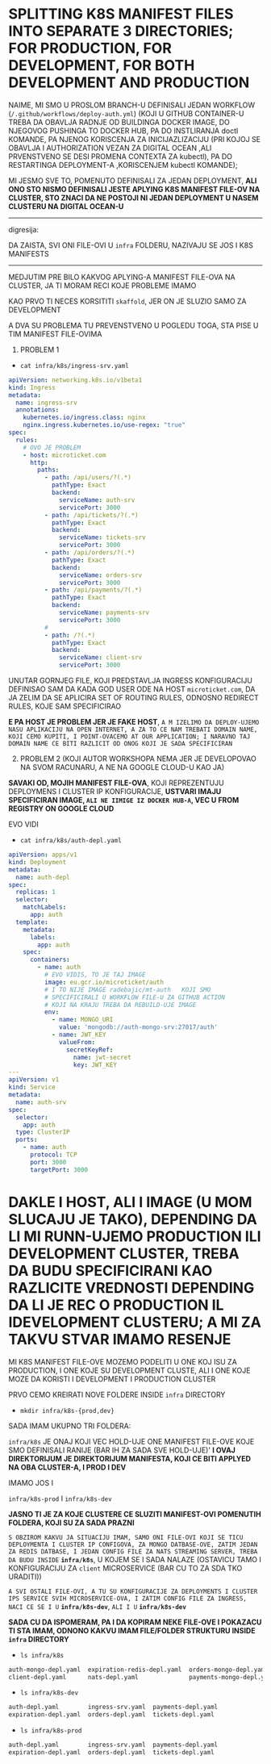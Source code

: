 # SPLITTING K8S MANIFEST FILES INTO SEPARATE 3 DIRECTORIES; FOR PRODUCTION, FOR DEVELOPMENT, FOR BOTH DEVELOPMENT AND PRODUCTION

NAIME, MI SMO U PROSLOM BRANCH-U DEFINISALI JEDAN WORKFLOW (`/.github/workflows/deploy-auth.yml`) (KOJI U GITHUB CONTAINER-U TREBA DA OBAVLJA RADNJE OD BUILDINGA DOCKER IMAGE, DO NJEGOVOG PUSHINGA TO DOCKER HUB, PA DO INSTLIRANJA doctl KOMANDE, PA NJENOG KORISCENJA ZA INICIJAZLIZACIJU (PRI KOJOJ SE OBAVLJA I AUTHORIZATION VEZAN ZA DIGITAL OCEAN ,ALI PRVENSTVENO SE DESI PROMENA CONTEXTA ZA kubectl), PA DO RESTARTINGA DEPLOYMENT-A ,KORISCENJEM kubectl KOMANDE); 

MI JESMO SVE TO, POMENUTO DEFINISALI ZA JEDAN DEPLOYMENT,  **ALI ONO STO NISMO DEFINISALI JESTE APLYING K8S MANIFEST FILE-OV NA CLUSTER, STO ZNACI DA NE POSTOJI NI JEDAN DEPLOYMENT U NASEM CLUSTERU NA DIGITAL OCEAN-U**

***

digresija:

DA ZAISTA, SVI ONI FILE-OVI U `infra` FOLDERU, NAZIVAJU SE JOS I K8S MANIFESTS

***

MEDJUTIM PRE BILO KAKVOG APLYING-A MANIFEST FILE-OVA NA CLUSTER, JA TI MORAM RECI KOJE PROBLEME IMAMO

KAO PRVO TI NECES KORSITITI `skaffold`, JER ON JE SLUZIO SAMO ZA DEVELOPMENT

A DVA SU PROBLEMA TU PREVENSTVENO U POGLEDU TOGA, STA PISE U TIM MANIFEST FILE-OVIMA

1. PROBLEM 1

- `cat infra/k8s/ingress-srv.yaml`

```yaml
apiVersion: networking.k8s.io/v1beta1
kind: Ingress
metadata:
  name: ingress-srv
  annotations:
    kubernetes.io/ingress.class: nginx
    nginx.ingress.kubernetes.io/use-regex: "true"
spec:
  rules:
    # OVO JE PROBLEM
    - host: microticket.com
      http:
        paths:
          - path: /api/users/?(.*)
            pathType: Exact
            backend:
              serviceName: auth-srv
              servicePort: 3000
          - path: /api/tickets/?(.*)
            pathType: Exact
            backend:
              serviceName: tickets-srv
              servicePort: 3000
          - path: /api/orders/?(.*)
            pathType: Exact
            backend:
              serviceName: orders-srv
              servicePort: 3000
          - path: /api/payments/?(.*)
            pathType: Exact
            backend:
              serviceName: payments-srv
              servicePort: 3000
          #
          - path: /?(.*)
            pathType: Exact
            backend:
              serviceName: client-srv
              servicePort: 3000
```

UNUTAR GORNJEG FILE, KOJI PREDSTAVLJA INGRESS KONFIGURACIJU DEFINISAO SAM DA KADA GOD USER ODE NA HOST `microticket.com`, DA JA ZELIM DA SE APLICIRA SET OF ROUTING RULES, ODNOSNO REDIRECT RULES, KOJE SAM SPECIFICIRAO

**E PA HOST JE PROBLEM JER JE FAKE HOST**, `A M IZELIMO DA DEPLOY-UJEMO NASU APLIKACIJU NA OPEN INTERNET, A ZA TO CE NAM TREBATI DOMAIN NAME, KOJI CEMO KUPITI, I POINT-OVACEMO AT OUR APPLICATION; I NARAVNO TAJ DOMAIN NAME CE BITI RAZLICIT OD ONOG KOJI JE SADA SPECIFICIRAN`

2. PROBLEM 2 (KOJI AUTOR WORKSHOPA NEMA JER JE DEVELOPOVAO NA SVOM RACUNARU, A NE NA GOOGLE CLOUD-U KAO JA)

**SAVAKI OD, MOJIH MANIFEST FILE-OVA**, KOJI REPREZENTUJU DEPLOYMENS I CLUSTER IP KONFIGURACIJE, **USTVARI IMAJU SPECIFICIRAN IMAGE, `ALI NE IIMIGE IZ DOCKER HUB-A`, VEC U FROM REGISTRY ON GOOGLE CLOUD**

EVO VIDI

- `cat infra/k8s/auth-depl.yaml`

```yaml
apiVersion: apps/v1
kind: Deployment
metadata:
  name: auth-depl
spec:
  replicas: 1
  selector:
    matchLabels:
      app: auth
  template:
    metadata:
      labels:
        app: auth
    spec:
      containers:
        - name: auth
          # EVO VIDIS, TO JE TAJ IMAGE
          image: eu.gcr.io/microticket/auth
          # I TO NIJE IMAGE radebajic/mt-auth   KOJI SMO
          # SPECIFICIRALI U WORKFLOW FILE-U ZA GITHUB ACTION
          # KOJI NA KRAJU TREBA DA REBUILD-UJE IMAGE
          env:
            - name: MONGO_URI
              value: 'mongodb://auth-mongo-srv:27017/auth'
            - name: JWT_KEY
              valueFrom:
                secretKeyRef:
                  name: jwt-secret
                  key: JWT_KEY
---
apiVersion: v1
kind: Service
metadata:
  name: auth-srv
spec:
  selector:
    app: auth
  type: ClusterIP
  ports:
    - name: auth
      protocol: TCP
      port: 3000
      targetPort: 3000
```

# DAKLE I HOST, ALI I IMAGE (U MOM SLUCAJU JE TAKO), DEPENDING DA LI MI RUNN-UJEMO PRODUCTION ILI DEVELOPMENT CLUSTER, TREBA DA BUDU SPECIFICIRANI KAO RAZLICITE VREDNOSTI DEPENDING DA LI JE REC O PRODUCTION IL IDEVELOPMENT CLUSTERU; A MI ZA TAKVU STVAR IMAMO RESENJE

MI K8S MANIFEST FILE-OVE MOZEMO PODELITI U ONE KOJ ISU ZA PRODUCTION, I ONE KOJE SU DEVELOPMENT CLUSTE, ALI I ONE KOJE MOZE DA KORISTI I DEVELOPMENT I PRODUCTION CLUSTER

PRVO CEMO KREIRATI NOVE FOLDERE INSIDE `infra` DIRECTORY

- `mkdir infra/k8s-{prod,dev}`

SADA IMAM UKUPNO TRI FOLDERA:

`infra/k8s` JE ONAJ KOJI VEC HOLD-UJE ONE MANIFEST FILE-OVE KOJE SMO DEFINISALI RANIJE (BAR IH ZA SADA SVE HOLD-UJE)' **I OVAJ DIREKTORIJUM JE DIREKTORIJUM MANIFESTA, KOJI CE BITI APPLYED NA OBA CLUSTER-A, I PROD I DEV**

IMAMO JOS I

`infra/k8s-prod` I `infra/k8s-dev`

**JASNO TI JE ZA KOJE CLUSTERE CE SLUZITI MANIFEST-OVI  POMENUTIH FOLDERA, KOJI SU ZA SADA PRAZNI**

`S OBZIROM KAKVU JA SITUACIJU IMAM, SAMO ONI FILE-OVI KOJI SE TICU DEPLOYMENTA I CLUSTER IP CONFIGOVA, ZA MONGO DATBASE-OVE, ZATIM JEDAN ZA REDIS DATBASE, I JEDAN CONFIG FILE ZA NATS STREAMING SERVER, TREBA DA BUDU INSIDE` **`infra/k8s`**, U KOJEM SE I SADA NALAZE (OSTAVICU TAMO I KONFIGURACIJU ZA `client` MICROSERVICE (BAR CU TO ZA SDA TKO URADITI))

`A SVI OSTALI FILE-OVI, A TU SU KONFIGURACIJE ZA DEPLOYMENTS I CLUSTER IPS SERVICE SVIH MICROSERVICE-OVA, I ZATIM CONFIG FILE ZA INGRESS, NACI CE SE I U` **`infra/k8s-dev`**, `ALI I U` **`infra/k8s-dev`**

**SADA CU DA ISPOMERAM, PA I DA KOPIRAM NEKE FILE-OVE I POKAZACU TI STA IMAM, ODNONO KAKVU IMAM FILE/FOLDER STRUKTURU INSIDE `infra` DIRECTORY**

- `ls infra/k8s`

```zsh
auth-mongo-depl.yaml  expiration-redis-depl.yaml  orders-mongo-depl.yaml    tickets-mongo-depl.yaml
client-depl.yaml      nats-depl.yaml              payments-mongo-depl.yaml
```

- `ls infra/k8s-dev`

```zsh
auth-depl.yaml        ingress-srv.yaml  payments-depl.yaml
expiration-depl.yaml  orders-depl.yaml  tickets-depl.yaml
```

- `ls infra/k8s-prod`

```zsh
auth-depl.yaml        ingress-srv.yaml  payments-depl.yaml
expiration-depl.yaml  orders-depl.yaml  tickets-depl.yaml
```
